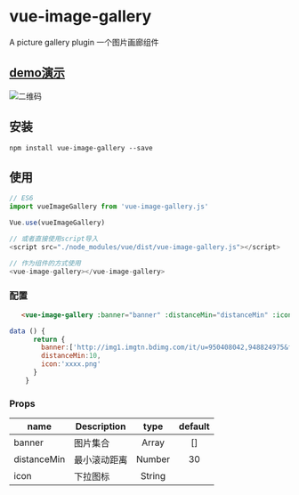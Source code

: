 # vue-image-gallery

A picture gallery plugin
一个图片画廊组件

## [demo演示](https://sunshine824.github.io/vue-image-gallery/)

![二维码](https://github.com/sunshine824/vue-image-gallery/blob/master/src/erweima.png)

## 安装

```JS
npm install vue-image-gallery --save
```

## 使用

```js
// ES6
import vueImageGallery from 'vue-image-gallery.js'

Vue.use(vueImageGallery)

// 或者直接使用script导入
<script src="./node_modules/vue/dist/vue-image-gallery.js"></script>

// 作为组件的方式使用
<vue-image-gallery></vue-image-gallery>
```

### 配置

```html
   <vue-image-gallery :banner="banner" :distanceMin="distanceMin" :icon="icon"></vue-image-gallery>
```

```javascript
data () {
      return {
        banner:['http://img1.imgtn.bdimg.com/it/u=950408042,948824975&fm=11&gp=0.jpg','http://img3.imgtn.bdimg.com/it/u=4109419760,2883302339&fm=11&gp=0.jpg','http://img0.imgtn.bdimg.com/it/u=2212695692,2311176260&fm=26&gp=0.jpg'],
        distanceMin:10,
        icon:'xxxx.png'
      }
    }
```

### Props

|    name    |    Description   |   type   |default|
| -----------------  | ---------------- | :--------: | :----------: |
| banner       | 图片集合 |Array| []
| distanceMin        | 最小滚动距离 |Number | 30
| icon        | 下拉图标 |String |

